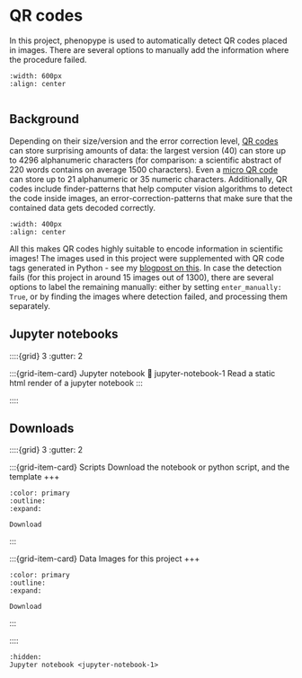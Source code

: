 # QR codes

In this project, phenopype is used to automatically detect QR codes placed in images. There are several options to manually add the information where the procedure failed.

```{figure} output_qr-codes.jpg
:width: 600px
:align: center
```

```{include} ../../_assets/md/get-started.md
```

## Background

Depending on their size/version and the error correction level, [QR codes](https://www.qrcode.com/en/codes/) can store surprising amounts of data: the largest version (40) can store up to 4296 alphanumeric characters (for comparison: a scientific abstract of 220 words contains on average 1500 characters). Even a [micro QR code ](https://www.qrcode.com/en/codes/microqr.html) can store up to 21 alphanumeric or 35 numeric characters. Additionally, QR codes include finder-patterns that help computer vision algorithms to detect the code inside images, an error-correction-patterns that make sure that the contained data gets decoded correctly.

```{figure} qr_codes.png
:width: 400px
:align: center
```

All this makes QR codes highly suitable to encode information in scientific images! The images used in this project were supplemented with QR code tags generated in Python - see my [blogpost on this](https://www.luerig.net/posts/qr-codes/). In case the detection fails (for this project in around 15 images out of 1300), there are several options to label the remaining manually: either by setting `enter_manually: True`, or by finding the images where detection failed, and processing them separately.

## Jupyter notebooks

::::{grid} 3
:gutter: 2

:::{grid-item-card} Jupyter notebook
:link: jupyter-notebook-1
Read a static html render of a jupyter notebook
:::

::::


## Downloads

::::{grid} 3
:gutter: 2

:::{grid-item-card} Scripts
Download the notebook or python script, and the template
+++
```{button-link} https://github.com/phenopype/phenopype-gallery/tree/main/source/projects/stickleback-landmarks
:color: primary
:outline:
:expand:

Download
```
:::

:::{grid-item-card} Data
Images for this project
+++
```{button-link} https://osf.io/download/jdmu6/
:color: primary
:outline:
:expand:

Download
```
:::

::::

```{toctree}
:hidden:
Jupyter notebook <jupyter-notebook-1>
```

